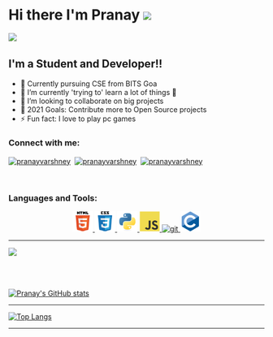 # Hi there I'm Pranay <img src="https://github.com/TheDudeThatCode/TheDudeThatCode/blob/master/Assets/Hi.gif" width="29px">


![](https://camo.githubusercontent.com/992babdffd8c74a1502de375fbdf7e4d54773242/68747470733a2f2f6d656469612e67697068792e636f6d2f6d656469612f53576f536b4e36447854737a71494b4571762f67697068792e676966)

## I'm a Student and Developer!!

- 🔭 Currently pursuing CSE from BITS Goa
- 🌱 I’m currently 'trying to' learn a lot of things 🤣
- 👯 I’m looking to collaborate on big projects
- 🥅 2021 Goals: Contribute more to Open Source projects
- ⚡ Fun fact: I love to play pc games

### Connect with me:

<p align="center">

<a href="https://www.linkedin.com/in/pranay-varshney-43b677204/" target="blank"><img align="center" src="https://cdn.jsdelivr.net/npm/simple-icons@3.0.1/icons/linkedin.svg" alt="pranayvarshney" height="20" width="20" /></a>&nbsp;
<a href="https://www.instagram.com/pranay_varshney/" target="blank"><img align="center" src="https://cdn.jsdelivr.net/npm/simple-icons@3.0.1/icons/instagram.svg" alt="pranayvarshney" height="20" width="20" /></a>&nbsp;
<a href="https://pranayvarshney.github.io/" target="blank"><img align="center" src="https://cdn.jsdelivr.net/npm/simple-icons@3.0.1/icons/github.svg" alt="pranayvarshney" height="20" width="20" /></a>&nbsp;

</p>

<br />

### Languages and Tools:
<p align="center"> 
  <a href="https://www.w3.org/html/" target="_blank"> 
    <img src="https://raw.githubusercontent.com/devicons/devicon/master/icons/html5/html5-original-wordmark.svg" alt="html5" width="40" height="40"/> 
  </a>
  <a href="https://www.w3schools.com/css/" target="_blank"> 
    <img src="https://raw.githubusercontent.com/devicons/devicon/master/icons/css3/css3-original-wordmark.svg" alt="css3" width="40" height="40"/> 
  </a> 
  <a href="https://www.python.org" target="_blank"> 
    <img src="https://raw.githubusercontent.com/devicons/devicon/master/icons/python/python-original.svg" alt="python" width="40" height="40"/> 
  </a>  
  <a href="https://developer.mozilla.org/en-US/docs/Web/JavaScript" target="_blank"> 
    <img src="https://raw.githubusercontent.com/devicons/devicon/master/icons/javascript/javascript-original.svg" alt="javascript" width="40" height="40"/> 
  </a> 
  <a href="https://git-scm.com/" target="_blank"> 
    <img src="https://www.vectorlogo.zone/logos/git-scm/git-scm-icon.svg" alt="git" width="40" height="40"/> 
  </a>
  <a href="https://www.w3schools.in/c-tutorial/intro/" target="_blank"> 
    <img src="https://raw.githubusercontent.com/devicons/devicon/master/icons/c/c-original.svg" alt="C" width="40" height="40"/> 
  </a>
   
</p>



---
![](https://komarev.com/ghpvc/?username=pranayvarshney&color=blueviolet)


<br />
<br />

[![Pranay's GitHub stats](https://github-readme-stats.vercel.app/api?username=pranayvarshney&count_private=true&theme=radical)](https://github.com/anuraghazra/github-readme-stats)

---

[![Top Langs](https://github-readme-stats.vercel.app/api/top-langs/?username=pranayvarshney)](https://github.com/anuraghazra/github-readme-stats)




---
